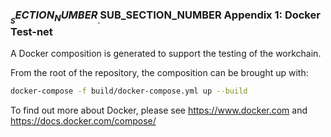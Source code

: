 
### $__SECTION_NUMBER__.$__SUB_SECTION_NUMBER__ Appendix 1: Docker Test-net

A Docker composition is generated to support the testing of the workchain.

From the root of the repository, the composition can be brought up with:
```bash
docker-compose -f build/docker-compose.yml up --build
```

To find out more about Docker, please see <https://www.docker.com> and 
<https://docs.docker.com/compose/>
